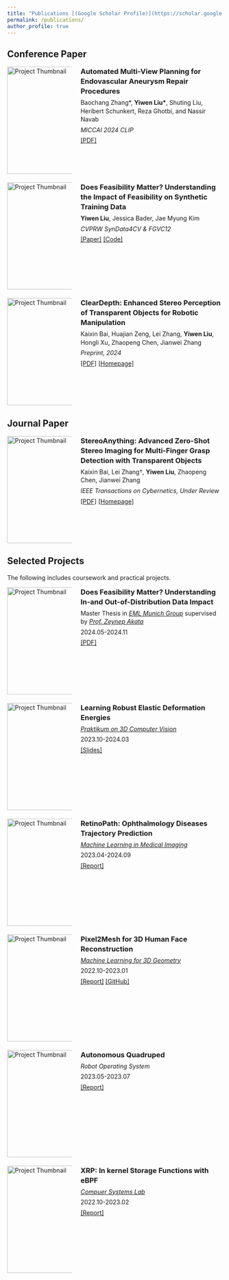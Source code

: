 ```yaml
---
title: "Publications [(Google Scholar Profile)](https://scholar.google.com/citations?user=y9a46-wAAAAJ&hl=en)"
permalink: /publications/
author_profile: true
---
```


## Conference Paper

<div style="display: flex; align-items: flex-start; margin-bottom: 20px; flex-wrap: wrap;">
  <img src="images/paper1.png" alt="Project Thumbnail" style="width: 250px; max-width: 30%; height: auto; margin-right: 20px; min-width: 150px;"/>

  <div style="line-height: 1.4; font-size: 1em; max-width: 65%;">
    <h3 style="margin: 0;">Automated Multi-View Planning for Endovascular Aneurysm Repair Procedures</h3>
    <p style="margin: 5px 0;"> Baochang Zhang*, <b>Yiwen Liu*</b>, Shuting Liu, Heribert Schunkert, Reza Ghotbi, and Nassir Navab </p>
    <p style="margin: 5px 0;"><em>MICCAI 2024 CLIP</em></p>
    <p style="margin: 5px 0;"><a href="pdfs/clip_paper.pdf">[PDF]</a></p>
  </div>
</div>


<div style="display: flex; align-items: flex-start; margin-bottom: 20px; flex-wrap: wrap;">
  <img src="images/teaser.png" alt="Project Thumbnail" style="width: 250px; max-width: 30%; height: auto; margin-right: 20px; min-width: 150px;"/>

  <div style="line-height: 1.4; font-size: 1em; max-width: 65%;">
    <h3 style="margin: 0;">Does Feasibility Matter? Understanding the Impact of Feasibility on Synthetic Training Data </h3>
    <p style="margin: 5px 0;"> <b>Yiwen Liu</b>, Jessica Bader, Jae Myung Kim </p>
    <p style="margin: 5px 0;"><em>CVPRW SynData4CV & FGVC12</em></p>
    <p style="margin: 5px 0;"><a href="https://arxiv.org/pdf/2505.10551">[Paper]</a> <a href="https://github.com/Yiveen/SyntheticDataFeasibility">[Code]</a></p>
  </div>  
</div>

<div style="display: flex; align-items: flex-start; margin-bottom: 20px; flex-wrap: wrap;">
  <img src="images/paper2.png" alt="Project Thumbnail" style="width: 250px; max-width: 30%; height: auto; margin-right: 20px; min-width: 150px;"/>

  <div style="line-height: 1.4; font-size: 1em; max-width: 65%;">
    <h3 style="margin: 0;">ClearDepth: Enhanced Stereo Perception of Transparent Objects for Robotic Manipulation</h3>
    <p style="margin: 5px 0;"> Kaixin Bai, Huajian Zeng, Lei Zhang, <b>Yiwen Liu</b>, Hongli Xu, Zhaopeng Chen, Jianwei Zhang</p>
    <p style="margin: 5px 0;"><em>Preprint, 2024</em></p>
    <p style="margin: 5px 0;"><a href="https://arxiv.org/pdf/2409.08926">[PDF]</a> <a href="https://sites.google.com/view/cleardepth/">[Homepage]</a></p>
  </div>
</div>




## Journal Paper


<div style="display: flex; align-items: flex-start; margin-bottom: 20px; flex-wrap: wrap;">
  <img src="images/paper3.png" alt="Project Thumbnail" style="width: 250px; max-width: 30%; height: auto; margin-right: 20px; min-width: 150px;"/>

  <div style="line-height: 1.4; font-size: 1em; max-width: 65%;">
    <h3 style="margin: 0;">StereoAnything: Advanced Zero-Shot Stereo Imaging for Multi-Finger Grasp Detection with Transparent Objects</h3>
    <p style="margin: 5px 0;"> Kaixin Bai, Lei Zhang†, <b>Yiwen Liu</b>, Zhaopeng Chen, Jianwei Zhang </p>
    <p style="margin: 5px 0;"><em>IEEE Transactions on Cybernetics, Under Review</em></p>
    <p style="margin: 5px 0;"><a href="https://d197for5662m48.cloudfront.net/documents/publicationstatus/256652/preprint_pdf/8ad986002b4280e0e40d019b71802be3.pdf">[PDF]</a> <a href="https://sites.google.com/view/stereoanything">[Homepage]</a></p>
  </div>
</div>


## Selected Projects
The following includes coursework and practical projects.

<div style="display: flex; align-items: flex-start; margin-bottom: 20px; flex-wrap: wrap;">
  <img src="images/main_result.png" alt="Project Thumbnail" style="width: 250px; max-width: 30%; height: auto; margin-right: 20px; min-width: 150px;"/>

  <div style="line-height: 1.4; font-size: 1em; max-width: 65%;">
    <h3 style="margin: 0;">Does Feasibility Matter? Understanding In-and Out-of-Distribution Data Impact</h3>
    <p style="margin: 5px 0;"> Master Thesis in <em><a href="https://www.eml-munich.de/">EML Munich Group</a></em> supervised by <em><a href="https://www.eml-munich.de/people/zeynep-akata">Prof. Zeynep Akata</a></em> </p>
    <p style="margin: 5px 0;">2024.05-2024.11</p>
    <p style="margin: 5px 0;"><a href="pdfs/Master_Thesis_compressed.pdf">[PDF]</a></p>
  </div>
</div>



<div style="display: flex; align-items: flex-start; margin-bottom: 20px; flex-wrap: wrap;">
  <img src="images/3dpr.png" alt="Project Thumbnail" style="width: 250px; max-width: 30%; height: auto; margin-right: 20px; min-width: 150px;"/>

  <div style="line-height: 1.4; font-size: 1em; max-width: 65%;">
    <h3 style="margin: 0;">Learning Robust Elastic Deformation Energies</h3>
    <p style="margin: 5px 0;"><em><a href="https://www.cs.cit.tum.de/camp/teaching/practical-courses/praktikum-on-3d-computer-vision-ws-2024-25/">Praktikum on 3D Computer Vision</a></em></p>
    <p style="margin: 5px 0;">2023.10-2024.03</p>
    <p style="margin: 5px 0;"><a href="https://docs.google.com/presentation/d/1SPjrXZ4mIGzeg6HSqDdhEAqmf5s7y4SX1DS6h4KUbos/edit?usp=sharing">[Slides]</a></p>
  </div>
</div>




<div style="display: flex; align-items: flex-start; margin-bottom: 20px; flex-wrap: wrap;">
  <img src="images/retino.png" alt="Project Thumbnail" style="width: 250px; max-width: 30%; height: auto; margin-right: 20px; min-width: 150px;"/>

  <div style="line-height: 1.4; font-size: 1em; max-width: 65%;">
    <h3 style="margin: 0;">RetinoPath: Ophthalmology Diseases Trajectory Prediction</h3>
    <p style="margin: 5px 0;"><em><a href="https://www.cs.cit.tum.de/camp/teaching/practical-courses/machine-learning-in-medical-imaging-ws-2024-25/">Machine Learning in Medical Imaging</a></em></p>
    <p style="margin: 5px 0;">2023.04-2024.09</p>
    <p style="margin: 5px 0;"><a href="pdfs/RetinoPath_paper.pdf">[Report]</a></p>
  </div>
</div>

<div style="display: flex; align-items: flex-start; margin-bottom: 20px; flex-wrap: wrap;">
  <img src="images/p2mface.png" alt="Project Thumbnail" style="width: 250px; max-width: 30%; height: auto; margin-right: 20px; min-width: 150px;"/>

  <div style="line-height: 1.4; font-size: 1em; max-width: 65%;">
    <h3 style="margin: 0;">Pixel2Mesh for 3D Human Face Reconstruction</h3>
    <p style="margin: 5px 0;"><em><a href="https://www.cs.cit.tum.de/cg/teaching/winter-term-22-23/machine-learning-for-3d-geometry/">Machine Learning for 3D Geometry</a></em></p>
    <p style="margin: 5px 0;">2022.10-2023.01</p>
    <p style="margin: 5px 0;"><a href="pdfs/Pixel2Mesh_for_3D_Human_Face_Reconstruction.pdf">[Report]</a> <a href="https://github.com/Yiveen/Pixel2MeshFor3DFaceReconstruction">[GitHub]</a></p>
  </div>
</div>


<div style="display: flex; align-items: flex-start; margin-bottom: 20px; flex-wrap: wrap;">
  <img src="images/ros.png" alt="Project Thumbnail" style="width: 250px; max-width: 30%; height: auto; margin-right: 20px; min-width: 150px;"/>

  <div style="line-height: 1.4; font-size: 1em; max-width: 65%;">
    <h3 style="margin: 0;">Autonomous Quadruped</h3>
    <p style="margin: 5px 0;"><em>Robot Operating System</em></p>
    <p style="margin: 5px 0;">2023.05-2023.07</p>
    <p style="margin: 5px 0;"><a href="pdfs/Intro2ROS.pdf">[Report]</a></p>
  </div>
</div>


<div style="display: flex; align-items: flex-start; margin-bottom: 20px; flex-wrap: wrap;">
  <img src="images/sys.png" alt="Project Thumbnail" style="width: 250px; max-width: 30%; height: auto; margin-right: 20px; min-width: 150px;"/>

  <div style="line-height: 1.4; font-size: 1em; max-width: 65%;">
    <h3 style="margin: 0;">XRP: In kernel Storage Functions with eBPF</h3>
    <p style="margin: 5px 0;"><em><a href="https://dse.in.tum.de/computer-systems-lab-sose2021/">Compuer Systems Lab</a></em></p>
    <p style="margin: 5px 0;">2022.10-2023.02</p>
    <p style="margin: 5px 0;"><a href="pdfs/sys_lab_ws23.pdf">[Report]</a></p>
  </div>
</div>

<style>
  /* Media query for smaller screens */
  @media (max-width: 600px) {
    div[style*="display: flex;"] {
      flex-direction: column; /* Stack the image and text vertically */
      align-items: center; /* Center-align for smaller screens */
    }

    div[style*="line-height: 1.4;"] {
      font-size: 1.1em; /* Slightly increase font size on small screens */
      text-align: center; /* Center text for a more balanced mobile layout */
    }

    img[style*="width: 250px;"] {
      width: 80%; /* Make the image larger on small screens */
      margin-bottom: 10px; /* Add space below the image */
    }
  }
</style>
